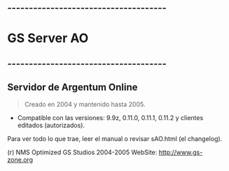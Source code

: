 ## -------------------------------------
# GS Server AO
## -------------------------------------
## Servidor de Argentum Online

> Creado en 2004 y mantenido hasta 2005.

- Compatible con las versiones: 9.9z, 0.11.0, 0.11.1, 0.11.2 y clientes editados (autorizados).

Para ver todo lo que trae, leer el manual o revisar sAO.html (el changelog).

(r) NMS Optimized
GS Studios 2004-2005
WebSite: http://www.gs-zone.org